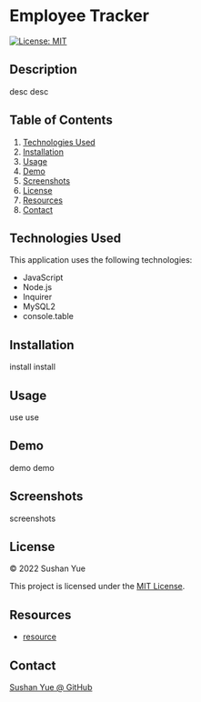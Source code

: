 # Employee Tracker
[![License: MIT](https://img.shields.io/badge/License-MIT-yellow.svg)](https://opensource.org/licenses/MIT)

## Description

desc desc

## Table of Contents

1. [Technologies Used](#technologies-used)
2. [Installation](#installation)
3. [Usage](#usage)
4. [Demo](#demo)
5. [Screenshots](#screenshots)
6. [License](#license)
7. [Resources](#resources)
8. [Contact](#contact)

## Technologies Used

This application uses the following technologies:

* JavaScript
* Node.js
* Inquirer
* MySQL2
* console.table

## Installation

install install

## Usage

use use 

## Demo

demo demo

## Screenshots

screenshots

## License

© 2022 Sushan Yue

This project is licensed under the [MIT License](./LICENSE.txt).

## Resources

* [resource]()


## Contact
[Sushan Yue @ GitHub](https://github.com/AtlantaBlack)


